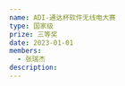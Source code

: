 ```yaml
---
name: ADI-通达杯软件无线电大赛
type: 国家级 
prize: 三等奖
date: 2023-01-01
members: 
  - 张瑞杰
description: 
---
```

